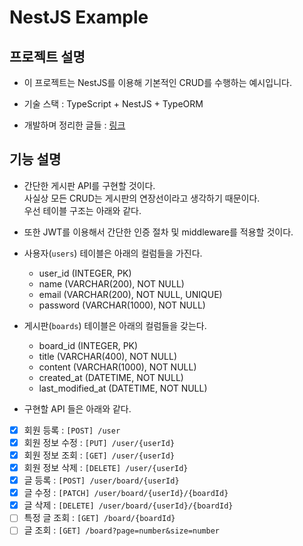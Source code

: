 <h1>NestJS Example</hq>

<h2>프로젝트 설명</h2>

- 이 프로젝트는 NestJS를 이용해 기본적인 CRUD를 수행하는 예시입니다.

- 기술 스택 : TypeScript + NestJS + TypeORM

- 개발하며 정리한 글들 : <a href="https://github.com/sangwoo-98/Study/tree/master/NestJS/TypeORM%20%2B%20NestJS">링크</a>

<h2>기능 설명</h2>

- 간단한 게시판 API를 구현할 것이다.  
  사실상 모든 CRUD는 게시판의 연장선이라고 생각하기 때문이다.  
  우선 테이블 구조는 아래와 같다.

- 또한 JWT를 이용해서 간단한 인증 절차 및 middleware를 적용할 것이다.

- 사용자(`users`) 테이블은 아래의 컬럼들을 가진다.

  - user_id (INTEGER, PK)
  - name (VARCHAR(200), NOT NULL)
  - email (VARCHAR(200), NOT NULL, UNIQUE)
  - password (VARCHAR(1000), NOT NULL)

- 게시판(`boards`) 테이블은 아래의 컬럼들을 갖는다.

  - board_id (INTEGER, PK)
  - title (VARCHAR(400), NOT NULL)
  - content (VARCHAR(1000), NOT NULL)
  - created_at (DATETIME, NOT NULL)
  - last_modified_at (DATETIME, NOT NULL)

- 구현할 API 들은 아래와 같다.

- [x] 회원 등록 : `[POST] /user`
- [x] 회원 정보 수정 : `[PUT] /user/{userId}`
- [x] 회원 정보 조회 : `[GET] /user/{userId}`
- [x] 회원 정보 삭제 : `[DELETE] /user/{userId}`
- [x] 글 등록 : `[POST] /user/board/{userId}`
- [x] 글 수정 : `[PATCH] /user/board/{userId}/{boardId}`
- [x] 글 삭제 : `[DELETE] /user/board/{userId}/{boardId}`
- [ ] 특정 글 조회 : `[GET] /board/{boardId}`
- [ ] 글 조회 : `[GET] /board?page=number&size=number`
